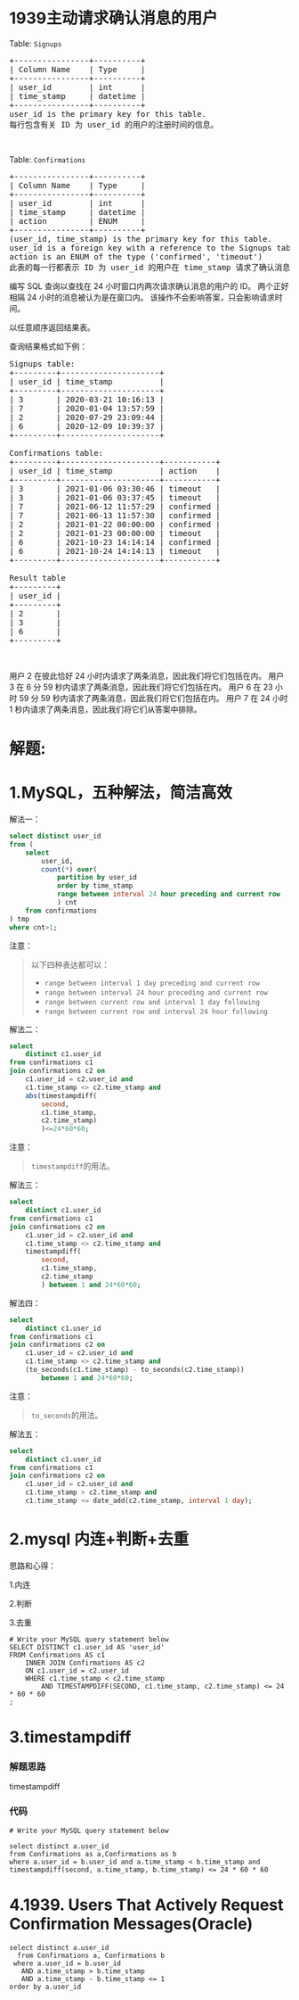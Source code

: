 # 1939主动请求确认消息的用户
<p>Table: <code>Signups</code></p>

<pre>+----------------+----------+
| Column Name    | Type     |
+----------------+----------+
| user_id        | int      |
| time_stamp     | datetime |
+----------------+----------+
user_id is the primary key for this table.
每行包含有关 ID 为 user_id 的用户的注册时间的信息。</pre>

<p>&nbsp;</p>

<p>Table: <code>Confirmations</code></p>

<pre>+----------------+----------+
| Column Name    | Type     |
+----------------+----------+
| user_id        | int      |
| time_stamp     | datetime |
| action         | ENUM     |
+----------------+----------+
(user_id, time_stamp) is the primary key for this table.
user_id is a foreign key with a reference to the Signups table.
action is an ENUM of the type ('confirmed', 'timeout')
此表的每一行都表示 ID 为 user_id 的用户在 time_stamp 请求了确认消息，并且该确认消息已被确认（'confirmed'）或已过期（'timeout'）。</pre>

<p>编写 SQL 查询以查找在 24 小时窗口内两次请求确认消息的用户的 ID。 两个正好相隔 24 小时的消息被认为是在窗口内。 该操作不会影响答案，只会影响请求时间。</p>

<p>以任意顺序返回结果表。</p>

<p>查询结果格式如下例：</p>

<pre>Signups table:
+---------+---------------------+
| user_id | time_stamp          |
+---------+---------------------+
| 3       | 2020-03-21 10:16:13 |
| 7       | 2020-01-04 13:57:59 |
| 2       | 2020-07-29 23:09:44 |
| 6       | 2020-12-09 10:39:37 |
+---------+---------------------+

Confirmations table:
+---------+---------------------+-----------+
| user_id | time_stamp          | action    |
+---------+---------------------+-----------+
| 3       | 2021-01-06 03:30:46 | timeout   |
| 3       | 2021-01-06 03:37:45 | timeout   |
| 7       | 2021-06-12 11:57:29 | confirmed |
| 7       | 2021-06-13 11:57:30 | confirmed |
| 2       | 2021-01-22 00:00:00 | confirmed |
| 2       | 2021-01-23 00:00:00 | timeout   |
| 6       | 2021-10-23 14:14:14 | confirmed |
| 6       | 2021-10-24 14:14:13 | timeout   |
+---------+---------------------+-----------+

Result table
+---------+
| user_id |
+---------+
| 2       |
| 3       |
| 6       |
+---------+
</pre>

<p>&nbsp;</p>

<p>用户 2 在彼此恰好 24 小时内请求了两条消息，因此我们将它们包括在内。 用户 3 在 6 分 59 秒内请求了两条消息，因此我们将它们包括在内。 用户 6 在 23 小时 59 分 59 秒内请求了两条消息，因此我们将它们包括在内。 用户 7 在 24 小时 1 秒内请求了两条消息，因此我们将它们从答案中排除。</p>
































# 解题:
# 1.MySQL，五种解法，简洁高效

解法一：
```sql
select distinct user_id
from (
    select
        user_id,
        count(*) over(
            partition by user_id
            order by time_stamp
            range between interval 24 hour preceding and current row
            ) cnt
    from confirmations
) tmp
where cnt>1;
```
注意：
> 以下四种表达都可以：
> - `range between interval 1 day preceding and current row`
> - `range between interval 24 hour preceding and current row`
> - `range between current row and interval 1 day following`
> - `range between current row and interval 24 hour following`

解法二：
```sql
select
    distinct c1.user_id
from confirmations c1
join confirmations c2 on
    c1.user_id = c2.user_id and
    c1.time_stamp <> c2.time_stamp and
    abs(timestampdiff(
        second,
        c1.time_stamp,
        c2.time_stamp)
        )<=24*60*60;
```
注意：
> `timestampdiff`的用法。

解法三：
```sql
select
    distinct c1.user_id
from confirmations c1
join confirmations c2 on
    c1.user_id = c2.user_id and
    c1.time_stamp <> c2.time_stamp and
    timestampdiff(
        second,
        c1.time_stamp,
        c2.time_stamp
        ) between 1 and 24*60*60;
```

解法四：
```sql
select
    distinct c1.user_id
from confirmations c1
join confirmations c2 on
    c1.user_id = c2.user_id and
    c1.time_stamp <> c2.time_stamp and
    (to_seconds(c1.time_stamp) - to_seconds(c2.time_stamp))
        between 1 and 24*60*60;
```
注意：
> `to_seconds`的用法。

解法五：
```sql
select
    distinct c1.user_id
from confirmations c1
join confirmations c2 on
    c1.user_id = c2.user_id and
    c1.time_stamp > c2.time_stamp and
    c1.time_stamp <= date_add(c2.time_stamp, interval 1 day);
```

# 2.mysql 内连+判断+去重
思路和心得：

1.内连

2.判断

3.去重

```mysql []
# Write your MySQL query statement below
SELECT DISTINCT c1.user_id AS 'user_id'
FROM Confirmations AS c1
    INNER JOIN Confirmations AS c2
    ON c1.user_id = c2.user_id
    WHERE c1.time_stamp < c2.time_stamp
        AND TIMESTAMPDIFF(SECOND, c1.time_stamp, c2.time_stamp) <= 24 * 60 * 60
;
```
# 3.timestampdiff
### 解题思路
timestampdiff

### 代码

```mysql
# Write your MySQL query statement below

select distinct a.user_id
from Confirmations as a,Confirmations as b
where a.user_id = b.user_id and a.time_stamp < b.time_stamp and timestampdiff(second, a.time_stamp, b.time_stamp) <= 24 * 60 * 60
```
# 4.1939. Users That Actively Request Confirmation Messages(Oracle)
```
select distinct a.user_id
  from Confirmations a, Confirmations b
 where a.user_id = b.user_id
   AND a.time_stamp > b.time_stamp
   AND a.time_stamp - b.time_stamp <= 1
order by a.user_id
```
